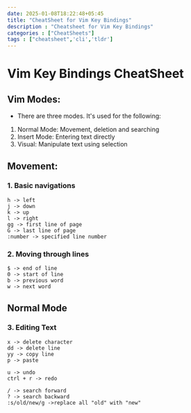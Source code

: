 ```yaml
---
date: 2025-01-08T18:22:48+05:45
title: "CheatSheet for Vim Key Bindings"
description : "Cheatsheet for Vim Key Bindings"
categories : ["CheatSheets"]
tags : ["cheatsheet",'cli','tldr']
---
```

# Vim Key Bindings CheatSheet

## Vim Modes:
- There are three modes. It's used for the following:
1. Normal Mode: Movement, deletion and searching
2. Insert Mode: Entering text directly
3. Visual: Manipulate text using selection

## Movement:
### 1. Basic navigations
```
h -> left
j -> down
k -> up
l -> right
gg -> first line of page
G -> last line of page
:number -> specified line number
```
### 2. Moving through lines
```
$ -> end of line 
0 -> start of line
b -> previous word
w -> next word
```

## Normal Mode

### 3. Editing Text
```
x -> delete character
dd -> delete line
yy -> copy line
p -> paste

u -> undo
ctrl + r -> redo

/ -> search forward
? -> search backward
:s/old/new/g ->replace all "old" with "new"
```
